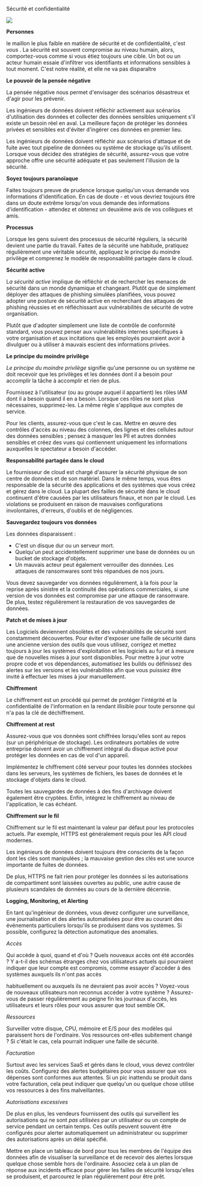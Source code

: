 ﻿Sécurité et confidentialité

![](Aspose.Words.898f9fa5-3ee3-465e-9c51-d2abf82e1c6a.001.png)

**Personnes**

le maillon le plus faible en matière de sécurité et de confidentialité, c'est *vous* . La sécurité est souvent compromise au niveau humain, alors, comportez-vous comme si vous étiez toujours une cible. Un bot ou un acteur humain essaie d'infiltrer vos identifiants et informations sensibles à tout moment. C'est notre réalité, et elle ne va pas disparaître

**Le pouvoir de la pensée négative**

La pensée négative nous permet d'envisager des scénarios désastreux et d'agir pour les prévenir.

Les ingénieurs de données doivent réfléchir activement aux scénarios d'utilisation des données et collecter des données sensibles uniquement s'il existe un besoin réel en aval. La meilleure façon de protéger les données privées et sensibles est d'éviter d'ingérer ces données en premier lieu.

Les ingénieurs de données doivent réfléchir aux scénarios d'attaque et de fuite avec tout pipeline de données ou système de stockage qu'ils utilisent. Lorsque vous décidez des stratégies de sécurité, assurez-vous que votre approche offre une sécurité adéquate et pas seulement l'illusion de la sécurité.

**Soyez toujours paranoïaque**

Faites toujours preuve de prudence lorsque quelqu'un vous demande vos informations d'identification. En cas de doute - et vous devriez toujours être dans un doute extrême lorsqu'on vous demande des informations d'identification - attendez et obtenez un deuxième avis de vos collègues et amis.

**Processus**

Lorsque les gens suivent des processus de sécurité réguliers, la sécurité devient une partie du travail. Faites de la sécurité une habitude, pratiquez régulièrement une véritable sécurité, appliquez le principe du moindre privilège et comprenez le modèle de responsabilité partagée dans le cloud.

**Sécurité active**

L*a sécurité active* implique de réfléchir et de rechercher les menaces de sécurité dans un monde dynamique et changeant. Plutôt que de simplement déployer des attaques de phishing simulées planifiées, vous pouvez adopter une posture de sécurité active en recherchant des attaques de phishing réussies et en réfléchissant aux vulnérabilités de sécurité de votre organisation.

Plutôt que d'adopter simplement une liste de contrôle de conformité standard, vous pouvez penser aux vulnérabilités internes spécifiques à votre organisation et aux incitations que les employés pourraient avoir à divulguer ou à utiliser à mauvais escient des informations privées.

**Le principe du moindre privilège**

*Le principe du moindre privilège* signifie qu'une personne ou un système ne doit recevoir que les privilèges et les données dont il a besoin pour accomplir la tâche à accomplir et rien de plus.

Fournissez à l'utilisateur (ou au groupe auquel il appartient) les rôles IAM dont il a besoin quand il en a besoin. Lorsque ces rôles ne sont plus nécessaires, supprimez-les. La même règle s'applique aux comptes de service.

Pour les clients, assurez-vous que c'est le cas. Mettre en œuvre des contrôles d'accès au niveau des colonnes, des lignes et des cellules autour des données sensibles ; pensez à masquer les PII et autres données sensibles et créez des vues qui contiennent uniquement les informations auxquelles le spectateur a besoin d'accéder.

**Responsabilité partagée dans le cloud**

Le fournisseur de cloud est chargé d'assurer la sécurité physique de son centre de données et de son matériel. Dans le même temps, vous êtes responsable de la sécurité des applications et des systèmes que vous créez et gérez dans le cloud. La plupart des failles de sécurité dans le cloud continuent d'être causées par les utilisateurs finaux, et non par le cloud. Les violations se produisent en raison de mauvaises configurations involontaires, d'erreurs, d'oublis et de négligences.

**Sauvegardez toujours vos données**

Les données disparaissent :

- C'est un disque dur ou un serveur mort.
- Quelqu'un peut accidentellement supprimer une base de données ou un bucket de stockage d'objets.
- Un mauvais acteur peut également verrouiller des données. Les attaques de ransomwares sont très répandues de nos jours.

Vous devez sauvegarder vos données régulièrement, à la fois pour la reprise après sinistre et la continuité des opérations commerciales, si une version de vos données est compromise par une attaque de ransomware. De plus, testez régulièrement la restauration de vos sauvegardes de données.

**Patch et de mises à jour**

Les Logiciels deviennent obsolètes et des vulnérabilités de sécurité sont constamment découvertes. Pour éviter d'exposer une faille de sécurité dans une ancienne version des outils que vous utilisez, corrigez et mettez toujours à jour les systèmes d'exploitation et les logiciels au fur et à mesure que de nouvelles mises à jour sont disponibles. Pour mettre à jour votre propre code et vos dépendances, automatisez les builds ou définissez des alertes sur les versions et les vulnérabilités afin que vous puissiez être invité à effectuer les mises à jour manuellement.

**Chiffrement**

Le chiffrement est un procédé qui permet de protéger l'intégrité et la confidentialité de l'information en la rendant illisible pour toute personne qui n'a pas la clé de déchiffrement.

**Chiffrement at rest**

Assurez-vous que vos données sont chiffrées lorsqu'elles sont au repos (sur un périphérique de stockage). Les ordinateurs portables de votre entreprise doivent avoir un chiffrement intégral du disque activé pour protéger les données en cas de vol d'un appareil.

Implémentez le chiffrement côté serveur pour toutes les données stockées dans les serveurs, les systèmes de fichiers, les bases de données et le stockage d'objets dans le cloud.

Toutes les sauvegardes de données à des fins d'archivage doivent également être cryptées. Enfin, intégrez le chiffrement au niveau de l'application, le cas échéant.

**Chiffrement sur le fil**

Chiffrement sur le fil est maintenant la valeur par défaut pour les protocoles actuels. Par exemple, HTTPS est généralement requis pour les API cloud modernes.

Les ingénieurs de données doivent toujours être conscients de la façon dont les clés sont manipulées ; la mauvaise gestion des clés est une source importante de fuites de données.

De plus, HTTPS ne fait rien pour protéger les données si les autorisations de compartiment sont laissées ouvertes au public, une autre cause de plusieurs scandales de données au cours de la dernière décennie.

**Logging, Monitoring, et Alerting**

En tant qu'ingénieur de données, vous devez configurer une surveillance, une journalisation et des alertes automatisées pour être au courant des événements particuliers lorsqu'ils se produisent dans vos systèmes. Si possible, configurez la détection automatique des anomalies.

*Accès*

Qui accède à quoi, quand et d'où ? Quels nouveaux accès ont été accordés ? Y a-t-il des schémas étranges chez vos utilisateurs actuels qui pourraient indiquer que leur compte est compromis, comme essayer d'accéder à des systèmes auxquels ils n'ont pas accès

habituellement ou auxquels ils ne devraient pas avoir accès ? Voyez-vous de nouveaux utilisateurs non reconnus accéder à votre système ? Assurez-vous de passer régulièrement au peigne fin les journaux d'accès, les utilisateurs et leurs rôles pour vous assurer que tout semble OK.

*Ressources*

Surveiller votre disque, CPU, mémoire et E/S pour des modèles qui paraissent hors de l'ordinaire. Vos ressources ont-elles subitement changé ? Si c'était le cas, cela pourrait indiquer une faille de sécurité.

*Facturation*

Surtout avec les services SaaS et gérés dans le cloud, vous devez contrôler les coûts. Configurez des alertes budgétaires pour vous assurer que vos dépenses sont conformes aux attentes. Si un pic inattendu se produit dans votre facturation, cela peut indiquer que quelqu'un ou quelque chose utilise vos ressources à des fins malveillantes.

*Autorisations excessives*

De plus en plus, les vendeurs fournissent des outils qui surveillent les autorisations qui ne sont *pas utilisées* par un utilisateur ou un compte de service pendant un certain temps. Ces outils peuvent souvent être configurés pour alerter automatiquement un administrateur ou supprimer des autorisations après un délai spécifié.

Mettre en place un tableau de bord pour tous les membres de l'équipe des données afin de visualiser la surveillance et de recevoir des alertes lorsque quelque chose semble hors de l'ordinaire. Associez cela à un plan de réponse aux incidents efficace pour gérer les failles de sécurité lorsqu'elles se produisent, et parcourez le plan régulièrement pour être prêt.
